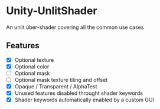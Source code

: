 # Unity-UnlitShader
An unlit über-shader covering all the common use cases

## Features
- [x] Optional texture 
- [x] Optional color
- [ ] Optional mask
- [ ] Optional mask texture tiling and offset
- [x] Opaque / Transparent / AlphaTest
- [x] Unused features disabled throught shader keywords
- [x] Shader keywords automatically enabled by a custom GUI
